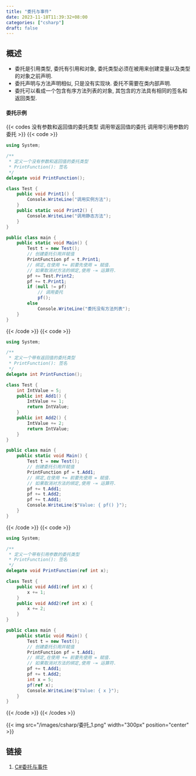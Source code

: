 ```yaml
---
title: "委托与事件"
date: 2023-11-18T11:39:32+08:00
categories: ["csharp"]
draft: false
---
```


## 概述
- 委托是引用类型, 委托有引用和对象, 委托类型必须在被用来创建变量以及类型的对象之前声明.
- 委托声明与方法声明相似, 只是没有实现块. 委托不需要在类内部声明.
- 委托可以看成一个包含有序方法列表的对象, 其包含的方法具有相同的签名和返回类型.

#### 委托示例
{{< codes 没有参数和返回值的委托类型 调用带返回值的委托 调用带引用参数的委托 >}}
{{< code >}}
```C#
using System;

/**
 * 定义一个没有参数和返回值的委托类型
 * PrintFunction(): 签名
 */
delegate void PrintFunction();

class Test {
    public void Print1() {
        Console.WriteLine("调用实例方法");
    }
    public static void Print2() {
        Console.WriteLine("调用静态方法");
    }
}

public class main {
	public static void Main() {
        Test t = new Test();
        // 创建委托引用并赋值
        PrintFunction pf = t.Print1;
        // 绑定,在使用 += 前要先使用 = 赋值.
        // 如果取消对方法的绑定,使用 -= 运算符.
        pf += Test.Print2;
        pf += t.Print1;
        if (null != pf)
            // 调用委托
            pf();
        else
            Console.WriteLine("委托没有方法列表");
	}
}
```
{{< /code >}}
{{< code >}}
``` C#
using System;

/**
 * 定义一个带有返回值的委托类型
 * PrintFunction(): 签名
 */
delegate int PrintFunction();

class Test {
    int IntValue = 5;
    public int Add1() {
        IntValue += 1;
        return IntValue;
    }
    public int Add2() {
        IntValue += 2;
        return IntValue;
    }
}

public class main {
	public static void Main() {
        Test t = new Test();
        // 创建委托引用并赋值
        PrintFunction pf = t.Add1;
        // 绑定,在使用 += 前要先使用 = 赋值.
        // 如果取消对方法的绑定,使用 -= 运算符.
        pf += t.Add1;
        pf += t.Add2;
        pf += t.Add1;
        Console.WriteLine($"Value: { pf() }");
	}
}
```
{{< /code >}}
{{< code >}}
```C#
using System;

/**
 * 定义一个带有引用参数的委托类型
 * PrintFunction(): 签名
 */
delegate void PrintFunction(ref int x);

class Test {
    public void Add1(ref int x) {
        x += 1;
    }
    public void Add2(ref int x) {
        x += 2;
    }
}

public class main {
	public static void Main() {
        Test t = new Test();
        // 创建委托引用并赋值
        PrintFunction pf = t.Add1;
        // 绑定,在使用 += 前要先使用 = 赋值.
        // 如果取消对方法的绑定,使用 -= 运算符.
        pf += t.Add1;
        pf += t.Add2;
        int x = 5;
        pf(ref x);
        Console.WriteLine($"Value: { x }");
	}
}
```
{{< /code >}}
{{< /codes >}}

{{< img src="/images/csharp/委托_1.png" width="300px" position="center" >}}

## 链接
1. [C#委托与事件](https://www.cnblogs.com/SkySoot/archive/2012/04/05/2433639.html)